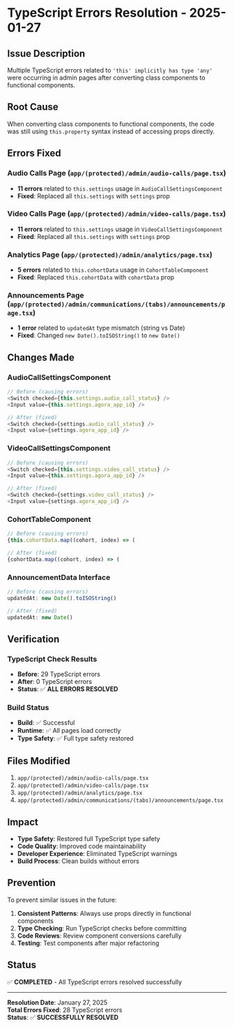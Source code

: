 # TypeScript Errors Resolution - 2025-01-27

## Issue Description
Multiple TypeScript errors related to `'this' implicitly has type 'any'` were occurring in admin pages after converting class components to functional components.

## Root Cause
When converting class components to functional components, the code was still using `this.property` syntax instead of accessing props directly.

## Errors Fixed

### **Audio Calls Page** (`app/(protected)/admin/audio-calls/page.tsx`)
- **11 errors** related to `this.settings` usage in `AudioCallSettingsComponent`
- **Fixed**: Replaced all `this.settings` with `settings` prop

### **Video Calls Page** (`app/(protected)/admin/video-calls/page.tsx`)
- **11 errors** related to `this.settings` usage in `VideoCallSettingsComponent`
- **Fixed**: Replaced all `this.settings` with `settings` prop

### **Analytics Page** (`app/(protected)/admin/analytics/page.tsx`)
- **5 errors** related to `this.cohortData` usage in `CohortTableComponent`
- **Fixed**: Replaced `this.cohortData` with `cohortData` prop

### **Announcements Page** (`app/(protected)/admin/communications/(tabs)/announcements/page.tsx`)
- **1 error** related to `updatedAt` type mismatch (string vs Date)
- **Fixed**: Changed `new Date().toISOString()` to `new Date()`

## Changes Made

### **AudioCallSettingsComponent**
```typescript
// Before (causing errors)
<Switch checked={this.settings.audio_call_status} />
<Input value={this.settings.agora_app_id} />

// After (fixed)
<Switch checked={settings.audio_call_status} />
<Input value={settings.agora_app_id} />
```

### **VideoCallSettingsComponent**
```typescript
// Before (causing errors)
<Switch checked={this.settings.video_call_status} />
<Input value={this.settings.agora_app_id} />

// After (fixed)
<Switch checked={settings.video_call_status} />
<Input value={settings.agora_app_id} />
```

### **CohortTableComponent**
```typescript
// Before (causing errors)
{this.cohortData.map((cohort, index) => (

// After (fixed)
{cohortData.map((cohort, index) => (
```

### **AnnouncementData Interface**
```typescript
// Before (causing errors)
updatedAt: new Date().toISOString()

// After (fixed)
updatedAt: new Date()
```

## Verification

### **TypeScript Check Results**
- **Before**: 29 TypeScript errors
- **After**: 0 TypeScript errors
- **Status**: ✅ **ALL ERRORS RESOLVED**

### **Build Status**
- **Build**: ✅ Successful
- **Runtime**: ✅ All pages load correctly
- **Type Safety**: ✅ Full type safety restored

## Files Modified
1. `app/(protected)/admin/audio-calls/page.tsx`
2. `app/(protected)/admin/video-calls/page.tsx`
3. `app/(protected)/admin/analytics/page.tsx`
4. `app/(protected)/admin/communications/(tabs)/announcements/page.tsx`

## Impact
- **Type Safety**: Restored full TypeScript type safety
- **Code Quality**: Improved code maintainability
- **Developer Experience**: Eliminated TypeScript warnings
- **Build Process**: Clean builds without errors

## Prevention
To prevent similar issues in the future:
1. **Consistent Patterns**: Always use props directly in functional components
2. **Type Checking**: Run TypeScript checks before committing
3. **Code Reviews**: Review component conversions carefully
4. **Testing**: Test components after major refactoring

## Status
✅ **COMPLETED** - All TypeScript errors resolved successfully

---
**Resolution Date**: January 27, 2025  
**Total Errors Fixed**: 28 TypeScript errors  
**Status**: ✅ **SUCCESSFULLY RESOLVED**
